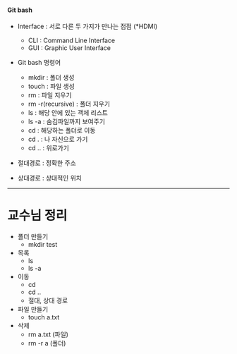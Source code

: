 #### Git bash

- Interface : 서로 다른 두 가지가 만나는 접점 (*HDMI)
  - CLI : Command Line Interface
  - GUI : Graphic User Interface

- Git bash 명령어
  - mkdir : 폴더 생성
  - touch : 파일 생성
  - rm : 파일 지우기
  - rm -r(recursive) : 폴더 지우기
  - ls : 해당 안에 있는 객체 리스트
  - ls -a : 숨김파일까지 보여주기
  - cd : 해당하는 폴더로 이동
  - cd . : 나 자신으로 가기
  - cd .. : 위로가기
- 절대경로 : 정확한 주소
- 상대경로 : 상대적인 위치

---

#  교수님 정리

- 폴더 만들기
  - mkdir test
- 목록
  - ls
  - ls -a
- 이동
  - cd
  - cd ..
  - 절대, 상대 경로
- 파일 만들기
  - touch a.txt
- 삭제
  - rm a.txt (파일)
  - rm -r a (폴더)